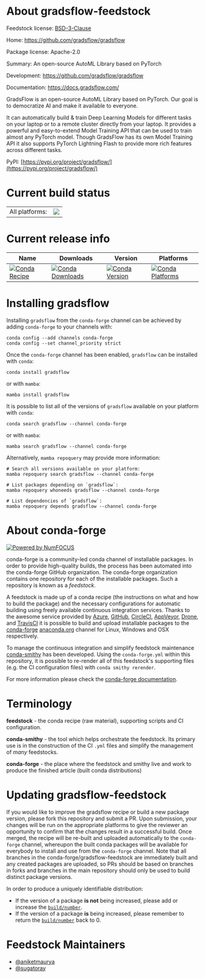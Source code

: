 About gradsflow-feedstock
=========================

Feedstock license: [BSD-3-Clause](https://github.com/conda-forge/gradsflow-feedstock/blob/main/LICENSE.txt)

Home: https://github.com/gradsflow/gradsflow

Package license: Apache-2.0

Summary: An open-source AutoML Library based on PyTorch

Development: https://github.com/gradsflow/gradsflow

Documentation: https://docs.gradsflow.com/

GradsFlow is an open-source AutoML Library based on PyTorch. Our goal
is to democratize AI and make it available to everyone.

It can automatically build & train Deep Learning Models for different
tasks on your laptop or to a remote cluster directly from your laptop.
It provides a powerful and easy-to-extend Model Training API that can
be used to train almost any PyTorch model. Though GradsFlow has its
own Model Training API it also supports PyTorch Lightning Flash to
provide more rich features across different tasks.

PyPI: [https://pypi.org/project/gradsflow/](https://pypi.org/project/gradsflow/)


Current build status
====================


<table><tr><td>All platforms:</td>
    <td>
      <a href="https://dev.azure.com/conda-forge/feedstock-builds/_build/latest?definitionId=14817&branchName=main">
        <img src="https://dev.azure.com/conda-forge/feedstock-builds/_apis/build/status/gradsflow-feedstock?branchName=main">
      </a>
    </td>
  </tr>
</table>

Current release info
====================

| Name | Downloads | Version | Platforms |
| --- | --- | --- | --- |
| [![Conda Recipe](https://img.shields.io/badge/recipe-gradsflow-green.svg)](https://anaconda.org/conda-forge/gradsflow) | [![Conda Downloads](https://img.shields.io/conda/dn/conda-forge/gradsflow.svg)](https://anaconda.org/conda-forge/gradsflow) | [![Conda Version](https://img.shields.io/conda/vn/conda-forge/gradsflow.svg)](https://anaconda.org/conda-forge/gradsflow) | [![Conda Platforms](https://img.shields.io/conda/pn/conda-forge/gradsflow.svg)](https://anaconda.org/conda-forge/gradsflow) |

Installing gradsflow
====================

Installing `gradsflow` from the `conda-forge` channel can be achieved by adding `conda-forge` to your channels with:

```
conda config --add channels conda-forge
conda config --set channel_priority strict
```

Once the `conda-forge` channel has been enabled, `gradsflow` can be installed with `conda`:

```
conda install gradsflow
```

or with `mamba`:

```
mamba install gradsflow
```

It is possible to list all of the versions of `gradsflow` available on your platform with `conda`:

```
conda search gradsflow --channel conda-forge
```

or with `mamba`:

```
mamba search gradsflow --channel conda-forge
```

Alternatively, `mamba repoquery` may provide more information:

```
# Search all versions available on your platform:
mamba repoquery search gradsflow --channel conda-forge

# List packages depending on `gradsflow`:
mamba repoquery whoneeds gradsflow --channel conda-forge

# List dependencies of `gradsflow`:
mamba repoquery depends gradsflow --channel conda-forge
```


About conda-forge
=================

[![Powered by
NumFOCUS](https://img.shields.io/badge/powered%20by-NumFOCUS-orange.svg?style=flat&colorA=E1523D&colorB=007D8A)](https://numfocus.org)

conda-forge is a community-led conda channel of installable packages.
In order to provide high-quality builds, the process has been automated into the
conda-forge GitHub organization. The conda-forge organization contains one repository
for each of the installable packages. Such a repository is known as a *feedstock*.

A feedstock is made up of a conda recipe (the instructions on what and how to build
the package) and the necessary configurations for automatic building using freely
available continuous integration services. Thanks to the awesome service provided by
[Azure](https://azure.microsoft.com/en-us/services/devops/), [GitHub](https://github.com/),
[CircleCI](https://circleci.com/), [AppVeyor](https://www.appveyor.com/),
[Drone](https://cloud.drone.io/welcome), and [TravisCI](https://travis-ci.com/)
it is possible to build and upload installable packages to the
[conda-forge](https://anaconda.org/conda-forge) [anaconda.org](https://anaconda.org/)
channel for Linux, Windows and OSX respectively.

To manage the continuous integration and simplify feedstock maintenance
[conda-smithy](https://github.com/conda-forge/conda-smithy) has been developed.
Using the ``conda-forge.yml`` within this repository, it is possible to re-render all of
this feedstock's supporting files (e.g. the CI configuration files) with ``conda smithy rerender``.

For more information please check the [conda-forge documentation](https://conda-forge.org/docs/).

Terminology
===========

**feedstock** - the conda recipe (raw material), supporting scripts and CI configuration.

**conda-smithy** - the tool which helps orchestrate the feedstock.
                   Its primary use is in the construction of the CI ``.yml`` files
                   and simplify the management of *many* feedstocks.

**conda-forge** - the place where the feedstock and smithy live and work to
                  produce the finished article (built conda distributions)


Updating gradsflow-feedstock
============================

If you would like to improve the gradsflow recipe or build a new
package version, please fork this repository and submit a PR. Upon submission,
your changes will be run on the appropriate platforms to give the reviewer an
opportunity to confirm that the changes result in a successful build. Once
merged, the recipe will be re-built and uploaded automatically to the
`conda-forge` channel, whereupon the built conda packages will be available for
everybody to install and use from the `conda-forge` channel.
Note that all branches in the conda-forge/gradsflow-feedstock are
immediately built and any created packages are uploaded, so PRs should be based
on branches in forks and branches in the main repository should only be used to
build distinct package versions.

In order to produce a uniquely identifiable distribution:
 * If the version of a package **is not** being increased, please add or increase
   the [``build/number``](https://docs.conda.io/projects/conda-build/en/latest/resources/define-metadata.html#build-number-and-string).
 * If the version of a package **is** being increased, please remember to return
   the [``build/number``](https://docs.conda.io/projects/conda-build/en/latest/resources/define-metadata.html#build-number-and-string)
   back to 0.

Feedstock Maintainers
=====================

* [@aniketmaurya](https://github.com/aniketmaurya/)
* [@sugatoray](https://github.com/sugatoray/)

